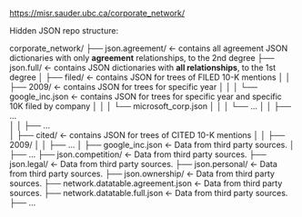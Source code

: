 https://misr.sauder.ubc.ca/corporate_network/

Hidden JSON repo structure:

corporate_network/
├── json.agreement/       <- contains all agreement JSON dictionaries with only **agreement** relationships, to the 2nd degree
├── json.full/           <- contains JSON dictionaries with **all relationships**, to the 1st degree
│   ├── filed/          <- contains JSON for trees of FILED 10-K mentions
│   │   ├── 2009/     <- contains JSON for trees for specific year
│   │   │   └── google_inc.json      <- contains JSON for trees for specific year and specific 10K filed by company
│   │   │   └── microsoft_corp.json
│   │   │   └── ...
│   │   ├── ...  
│   │   ├── ...  
│   ├── cited/      <- contains JSON for trees of CITED 10-K mentions
│   │   ├── 2009/
│   │   ├── ...
│   ├── google_inc.json      <- Data from third party sources.
│   ├── ...
├── json.competition/       <- Data from third party sources.
├── json.legal/       <- Data from third party sources.
├── json.personal/       <- Data from third party sources.
├── json.ownership/       <- Data from third party sources.
├── network.datatable.agreement.json       <- Data from third party sources.
├── network.datatable.full.json       <- Data from third party sources.
├── ...



